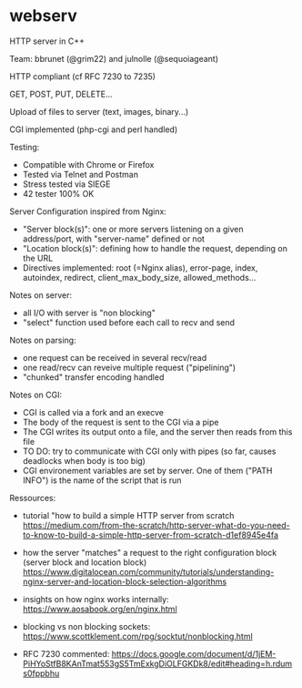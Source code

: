 # webserv

HTTP server in C++

Team: bbrunet (@grim22) and julnolle (@sequoiageant)

HTTP compliant (cf RFC 7230 to 7235)

GET, POST, PUT, DELETE...

Upload of files to server (text, images, binary...)

CGI implemented (php-cgi and perl handled)

Testing:
- Compatible with Chrome or Firefox
- Tested via Telnet and Postman
- Stress tested via SIEGE
- 42 tester 100% OK

Server Configuration inspired from Nginx: 
- "Server block(s)": one or more servers listening on a given address/port, with "server-name" defined or not
- "Location block(s)": defining how to handle the request, depending on the URL  
- Directives implemented: root (=Nginx alias), error-page, index, autoindex, redirect, client_max_body_size, allowed_methods...

Notes on server: 
- all I/O with server is "non blocking"
- "select" function used before each call to recv and send

Notes on parsing:
- one request can be received in several recv/read
- one read/recv can reveive multiple request ("pipelining")
- "chunked" transfer encoding handled

Notes on CGI:
- CGI is called via a fork and an execve
- The body of the request is sent to the CGI via a pipe
- The CGI writes its output onto a file, and the server then reads from this file
- TO DO: try to communicate with CGI only with pipes (so far, causes deadlocks when body is too big)
- CGI environement variables are set by server. One of them ("PATH INFO") is the name of the script that is run

Ressources:

- tutorial "how to build a simple HTTP server from scratch
https://medium.com/from-the-scratch/http-server-what-do-you-need-to-know-to-build-a-simple-http-server-from-scratch-d1ef8945e4fa

- how the server "matches" a request to the right configuration block (server block and location block)
https://www.digitalocean.com/community/tutorials/understanding-nginx-server-and-location-block-selection-algorithms

- insights on how nginx works internally:
https://www.aosabook.org/en/nginx.html

- blocking vs non blocking sockets:
https://www.scottklement.com/rpg/socktut/nonblocking.html

- RFC 7230 commented:
https://docs.google.com/document/d/1jEM-PiHYoStfB8KAnTmat553gS5TmExkgDiOLFGKDk8/edit#heading=h.rdums0fppbhu
